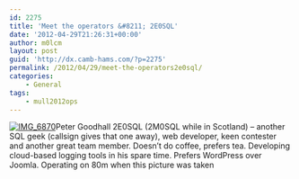 ```yaml
---
id: 2275
title: 'Meet the operators &#8211; 2E0SQL'
date: '2012-04-29T21:26:31+00:00'
author: m0lcm
layout: post
guid: 'http://dx.camb-hams.com/?p=2275'
permalink: /2012/04/29/meet-the-operators2e0sql/
categories:
    - General
tags:
    - mull2012ops
---
```


[![IMG_6870](http://dx.camb-hams.com/wp-content/uploads/2012/04/IMG_6870_thumb.jpg "IMG_6870")](http://dx.camb-hams.com/wp-content/uploads/2012/04/IMG_6870.jpg)Peter Goodhall 2E0SQL (2M0SQL while in Scotland) – another SQL geek (callsign gives that one away), web developer, keen contester and another great team member. Doesn’t do coffee, prefers tea. Developing cloud-based logging tools in his spare time. Prefers WordPress over Joomla. Operating on 80m when this picture was taken